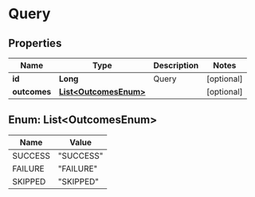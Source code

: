 

# Query


## Properties

| Name | Type | Description | Notes |
|------------ | ------------- | ------------- | -------------|
|**id** | **Long** | Query |  [optional] |
|**outcomes** | [**List&lt;OutcomesEnum&gt;**](#List&lt;OutcomesEnum&gt;) |  |  [optional] |



## Enum: List&lt;OutcomesEnum&gt;

| Name | Value |
|---- | -----|
| SUCCESS | &quot;SUCCESS&quot; |
| FAILURE | &quot;FAILURE&quot; |
| SKIPPED | &quot;SKIPPED&quot; |


